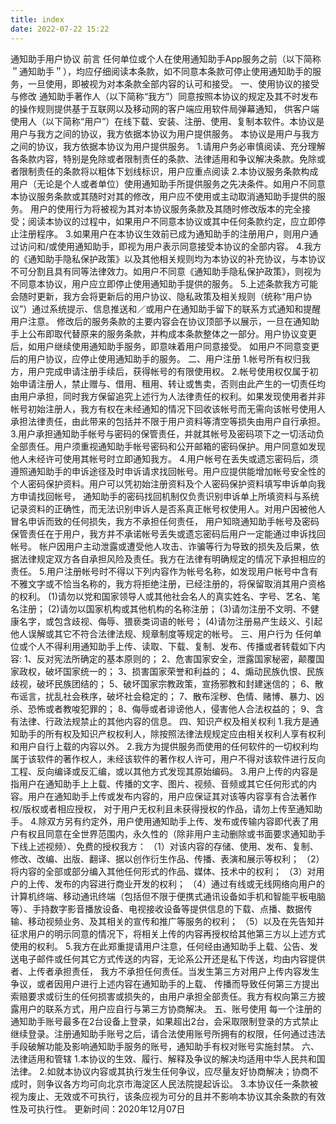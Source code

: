 ```yaml
---
title: index
date: 2022-07-22 15:22
---
```


通知助手用户协议
前言
任何单位或个人在使用通知助手App服务之前（以下简称＂通知助手＂），均应仔细阅读本条款，如不同意本条款可停止使用通知助手的服务，一旦使用，即被视为对本条款全部内容的认可和接受。
一、使用协议的接受与修改
通知助手著作人（以下简称“我方”）同意按照本协议的规定及其不时发布的操作规则提供基于互联网以及移动网的客户端应用软件局弹幕通知， 供客户端使用人（以下简称“用户”）在线下载、安装、注册、使用、复制本软件。本协议是用户与我方之间的协议，我方依据本协议为用户提供服务。
本协议是用户与我方之间的协议，我方依据本协议为用户提供服务。
1.请用户务必审慎阅读、充分理解各条款内容，特别是免除或者限制责任的条款、法律适用和争议解决条款。免除或者限制责任的条款将以粗体下划线标识，用户应重点阅读
2.本协议服务条款构成用户（无论是个人或者单位）使用通知助手所提供服务之先决条件。如用户不同意本协议服务条款或其随时对其的修改，用户应不使用或主动取消通知助手提供的服务。 用户的使用行为将被视为其对本协议服务条款及其随时修改版本的完全接受；阅读本协议的过程中，如果用户不同意本协议或其中任何条款约定，应立即停止注册程序。
3.如果用户在本协议生效前已成为通知助手的注册用户，则用户通过访问和/或使用通知助手，即视为用户表示同意接受本协议的全部内容。
4.我方的《通知助手隐私保护政策》以及其他相关规则均为本协议的补充协议，与本协议不可分割且具有同等法律效力。如用户不同意《通知助手隐私保护政策》，则视为不同意本协议，用户应立即停止使用通知助手提供的服务。
5.上述条款我方可能会随时更新，我方会将更新后的用户协议、隐私政策及相关规则（统称“用户协议”）通过系统提示、信息推送和／或用户在通知助手留下的联系方式通知和提醒用户注意。 修改后的服务条款的主要内容会在协议顶部予以展示，一旦在通知助手上公布即取代替原来的服务条款，并构成本条款整体之一部分。用户协议变更后，如用户继续使用通知助手服务，即意味着用户同意接受。 如用户不同意变更后的用户协议，应停止使用通知助手的服务。
二、用户注册
1.帐号所有权归我方，用户完成申请注册手续后，获得帐号的有限使用权。
2.帐号使用权仅属于初始申请注册人，禁止赠与、借用、租用、转让或售卖，否则由此产生的一切责任均由用户承担，同时我方保留追究上述行为人法律责任的权利。如果发现使用者并非帐号初始注册人，我方有权在未经通知的情况下回收该帐号而无需向该帐号使用人承担法律责任，由此带来的包括并不限于用户资料等清空等损失由用户自行承担。
3.用户承担通知助手帐号与密码的保管责任，并就其帐号及密码项下之一切活动负全部责任。用户须重视通知助手帐号密码和公开邮箱的密码保护。用户同意如发现他人未经许可使用其帐号时立即通知我方。
4.用户帐号在丢失或遗忘密码后，须遵照通知助手的申诉途径及时申诉请求找回帐号。用户应提供能增加帐号安全性的个人密码保护资料。用户可以凭初始注册资料及个人密码保护资料填写申诉单向我方申请找回帐号， 通知助手的密码找回机制仅负责识别申诉单上所填资料与系统记录资料的正确性，而无法识别申诉人是否系真正帐号权使用人。对用户因被他人冒名申诉而致的任何损失，我方不承担任何责任， 用户知晓通知助手帐号及密码保管责任在于用户，我方并不承诺帐号丢失或遗忘密码后用户一定能通过申诉找回帐号。 帐户因用户主动泄露或遭受他人攻击、诈骗等行为导致的损失及后果，依据法律规定双方各自承担风险及责任。我方在法律有明确规定的情况下承担相应的责任。
5.用户注册帐号时不得以下列内容作为帐号名称，如发现用户帐号中含有不雅文字或不恰当名称的，我方将拒绝注册，已经注册的，将保留取消其用户资格的权利。
(1)请勿以党和国家领导人或其他社会名人的真实姓名、字号、艺名、笔名注册；
(2)请勿以国家机构或其他机构的名称注册；
(3)请勿注册不文明、不健康名字，或包含歧视、侮辱、猥亵类词语的帐号；
(4)请勿注册易产生歧义、引起他人误解或其它不符合法律法规、规章制度等规定的帐号。
三、用户行为
任何单位或个人不得利用通知助手上传、读取、下载、复制、发布、传播或者转载如下内容:
1、反对宪法所确定的基本原则的；
2、危害国家安全，泄露国家秘密，颠覆国家政权，破坏国家统一的；
3、损害国家荣誉和利益的；
4、煽动民族仇恨、民族歧视，破坏民族团结的；
5、破坏国家宗教政策，宣扬邪教和封建迷信的；
6、散布谣言，扰乱社会秩序，破坏社会稳定的；
7、散布淫秽、色情、赌博、暴力、凶杀、恐怖或者教唆犯罪的；
8、侮辱或者诽谤他人，侵害他人合法权益的；
9、含有法律、行政法规禁止的其他内容的信息。
四、知识产权及相关权利
1.我方是通知助手的所有权及知识产权权利人，除按照法律法规规定应由相关权利人享有权利和用户自行上载的内容以外。
2.我方为提供服务而使用的任何软件的一切权利均属于该软件的著作权人，未经该软件的著作权人许可，用户不得对该软件进行反向工程、反向编译或反汇编，或以其他方式发现其原始编码。
3.用户上传的内容是指用户在通知助手上上载、传播的文字、图片、视频、音频或其它任何形式的内容。用户在通知助手上传或发布内容的，用户应保证其对该等内容享有合法著作权/版权或者相应授权， 对于用户无权利且未获得授权的作品，请勿上传至通知助手。
4.除双方另有约定外，用户使用通知助手上传、发布或传输内容即代表了用户有权且同意在全世界范围内，永久性的（除非用户主动删除或书面要求通知助手下线上述视频）、免费的授权我方：
（1）对该内容的存储、使用、发布、复制、修改、改编、出版、翻译、据以创作衍生作品、传播、表演和展示等权利；
（2）将内容的全部或部分编入其他任何形式的作品、媒体、技术中的权利；
（3）对用户的上传、发布的内容进行商业开发的权利；
（4）通过有线或无线网络向用户的计算机终端、移动通讯终端（包括但不限于便携式通讯设备如手机和智能平板电脑等）、手持数字影音播放设备、电视接收设备等提供信息的下载、点播、数据传输、移动视频业务、及其相关的宣传和推广等服务的权利；
（5）以及在先告知并征求用户的明示同意的情况下，将相关上传的内容再授权给其他第三方以上述方式使用的权利。
5.我方在此郑重提请用户注意，任何经由通知助手上载、公告、发送电子邮件或任何其它方式传送的内容，无论系公开还是私下传送，均由内容提供者、上传者承担责任， 我方不承担任何责任。当发生第三方对用户上传内容发生争议，或者因用户进行上述内容在通知助手的上载、 传播而导致任何第三方提出索赔要求或衍生的任何损害或损失的，由用户承担全部责任。我方有权向第三方披露用户的联系方式，用户应自行与第三方协商解决。
五、账号使用
每一个注册的通知助手账号最多在2台设备上登录，如果超出2台，会采取限制登录的方式禁止继续登录。注册通知助手账号之后，请合法使用账号所拥有的权限，任何通过违法手段破解功能及影响通知助手服务的账号，通知助手有权对账号实施封禁。
六、法律适用和管辖
1.本协议的生效、履行、解释及争议的解决均适用中华人民共和国法律。
2.如就本协议内容或其执行发生任何争议，应尽量友好协商解决；协商不成时，则争议各方均可向北京市海淀区人民法院提起诉讼。
3.本协议任一条款被视为废止、无效或不可执行，该条应视为可分的且并不影响本协议其余条款的有效性及可执行性。
更新时间：2020年12月07日